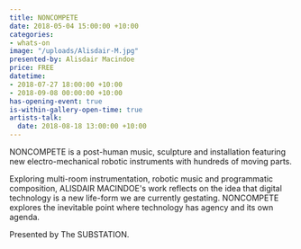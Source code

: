 ```yaml
---
title: NONCOMPETE
date: 2018-05-04 15:00:00 +10:00
categories:
- whats-on
image: "/uploads/Alisdair-M.jpg"
presented-by: Alisdair Macindoe
price: FREE
datetime:
- 2018-07-27 18:00:00 +10:00
- 2018-09-08 00:00:00 +10:00
has-opening-event: true
is-within-gallery-open-time: true
artists-talk:
  date: 2018-08-18 13:00:00 +10:00
---
```


NONCOMPETE is a post-human music, sculpture and installation featuring new electro-mechanical robotic instruments with hundreds of moving parts.

Exploring multi-room instrumentation, robotic music and programmatic composition, ALISDAIR MACINDOE's work reflects on the idea that digital technology is a new life-form we are currently gestating. NONCOMPETE explores the inevitable point where technology has agency and its own agenda. 

Presented by The SUBSTATION.  